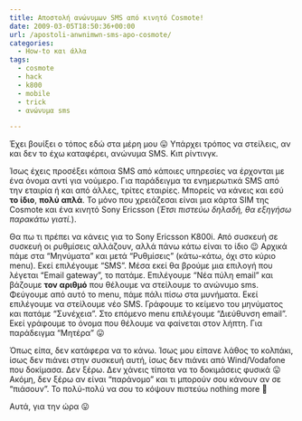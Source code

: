 ```yaml
---
title: Αποστολή ανώνυμων SMS από κινητό Cosmote!
date: 2009-03-05T18:50:36+00:00
url: /apostoli-anwnimwn-sms-apo-cosmote/
categories:
  - How-to και άλλα
tags:
  - cosmote
  - hack
  - k800
  - mobile
  - trick
  - ανώνυμα sms

---
```

Έχει βουίξει ο τόπος εδώ στα μέρη μου 😛 Υπάρχει τρόπος να στείλεις, αν και δεν το έχω καταφέρει, ανώνυμα SMS. Κιπ ρίντινγκ.

Ίσως έχεις προσέξει κάποια SMS από κάποιες υπηρεσίες να έρχονται με ένα όνομα αντί για νούμερο. Για παράδειγμα τα ενημερωτικά SMS από την εταιρία ή και από άλλες, τρίτες εταιρίες. Μπορείς να κάνεις και εσύ **το ίδιο**, **πολύ απλά**. Το μόνο που χρειάζεσαι είναι μια κάρτα SIM της Cosmote και ένα κινητό Sony Ericsson (_Έτσι πιστεύω δηλαδή, θα εξηγήσω παρακάτω γιατί._).  


Θα πω τι πρέπει να κάνεις για το Sony Ericsson K800i. Από συσκευή σε συσκευή οι ρυθμίσεις αλλάζουν, αλλά πάνω κάτω είναι το ίδιο 😉 Αρχικά πάμε στα &#8220;Mηνύματα&#8221; και μετά &#8220;Ρυθμίσεις&#8221; (κάτω-κάτω, όχι στο κύριο menu). Εκεί επιλέγουμε &#8220;SMS&#8221;. Μέσα εκεί θα βρούμε μια επιλογή που λέγεται &#8220;Email gateway&#8221;, το πατάμε. Επιλέγουμε &#8220;Νέα πύλη email&#8221; και βάζουμε **τον αριθμό** που θέλουμε να στείλουμε το ανώνυμο sms. Φεύγουμε από αυτό το menu, πάμε πάλι πίσω στα μυνήματα. Εκεί επιλέγουμε να στείλουμε νέο SMS. Γράφουμε το κείμενο του μηνύματος και πατάμε &#8220;Συνέχεια&#8221;. Στο επόμενο menu επιλέγουμε &#8220;Διεύθυνση email&#8221;. Εκεί γράφουμε το όνομα που θέλουμε να φαίνεται στον λήπτη. Για παράδειγμα &#8220;Μητέρα&#8221; 😛

Όπως είπα, δεν κατάφερα να το κάνω. Ίσως μου είπανε λάθος το κολπάκι, ίσως δεν πιάνει στην συσκευή αυτή, ίσως δεν πιάνει από Wind/Vodafone που δοκίμασα. Δεν ξέρω. Δεν χάνεις τίποτα να το δοκιμάσεις φυσικά 😛 Ακόμη, δεν ξέρω αν είναι &#8220;παράνομο&#8221; και τι μπορούν σου κάνουν αν σε &#8220;πιάσουν&#8221;. Το πολύ-πολύ να σου το κόψουν πιστεύω nothing more 🙂

Αυτά, για την ώρα 😛